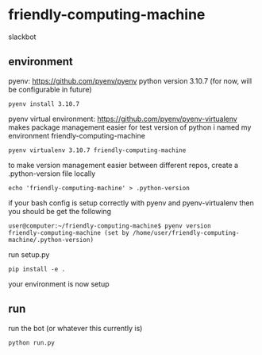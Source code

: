 # friendly-computing-machine
slackbot


## environment
pyenv: https://github.com/pyenv/pyenv
python version 3.10.7 (for now, will be configurable in future)
```
pyenv install 3.10.7
```
pyenv virtual environment: https://github.com/pyenv/pyenv-virtualenv
makes package management easier for test version of python
i named my environment friendly-computing-machine
```
pyenv virtualenv 3.10.7 friendly-computing-machine
```

to make version management easier between different repos, create a .python-version file locally
```
echo 'friendly-computing-machine' > .python-version
```

if your bash config is setup correctly with pyenv and pyenv-virtualenv then
you should be get the following
```
user@computer:~/friendly-computing-machine$ pyenv version
friendly-computing-machine (set by /home/user/friendly-computing-machine/.python-version)
```

run setup.py
```
pip install -e .
```

your environment is now setup

## run
run the bot (or whatever this currently is)
```
python run.py
```

